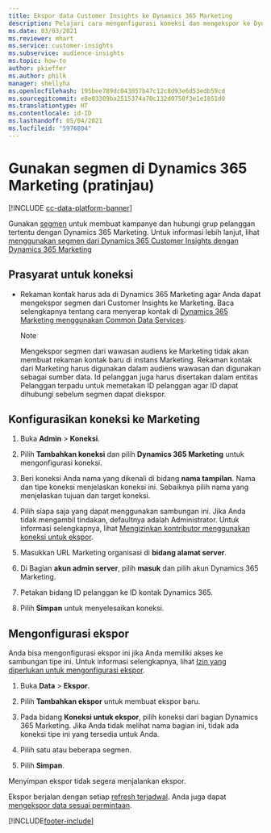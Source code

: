 ```yaml
---
title: Ekspor data Customer Insights ke Dynamics 365 Marketing
description: Pelajari cara mengonfigurasi koneksi dan mengekspor ke Dynamics 365 Marketing.
ms.date: 03/03/2021
ms.reviewer: mhart
ms.service: customer-insights
ms.subservice: audience-insights
ms.topic: how-to
author: pkieffer
ms.author: philk
manager: shellyha
ms.openlocfilehash: 195bee789dc043057b47c12c8d93e6d53edb59cd
ms.sourcegitcommit: e8e03309ba2515374a70c132d0758f3e1e1851d0
ms.translationtype: HT
ms.contentlocale: id-ID
ms.lasthandoff: 05/04/2021
ms.locfileid: "5976804"
---
```

# <a name="use-segments-in-dynamics-365-marketing-preview"></a>Gunakan segmen di Dynamics 365 Marketing (pratinjau)

[!INCLUDE [cc-data-platform-banner](../includes/cc-data-platform-banner.md)]

Gunakan [segmen](segments.md) untuk membuat kampanye dan hubungi grup pelanggan tertentu dengan Dynamics 365 Marketing. Untuk informasi lebih lanjut, lihat [menggunakan segmen dari Dynamics 365 Customer Insights dengan Dynamics 365 Marketing](/dynamics365/marketing/customer-insights-segments)

## <a name="prerequisite-for-a-connection"></a>Prasyarat untuk koneksi

- Rekaman kontak harus ada di Dynamics 365 Marketing agar Anda dapat mengekspor segmen dari Customer Insights ke Marketing. Baca selengkapnya tentang cara menyerap kontak di [Dynamics 365 Marketing menggunakan Common Data Services](connect-power-query.md).

  > [!NOTE]
  > Mengekspor segmen dari wawasan audiens ke Marketing tidak akan membuat rekaman kontak baru di instans Marketing. Rekaman kontak dari Marketing harus digunakan dalam audiens wawasan dan digunakan sebagai sumber data. Id pelanggan juga harus disertakan dalam entitas Pelanggan terpadu untuk memetakan ID pelanggan agar ID dapat dihubungi sebelum segmen dapat diekspor.

## <a name="set-up-connection-to-marketing"></a>Konfigurasikan koneksi ke Marketing

1. Buka **Admin** > **Koneksi**.

1. Pilih **Tambahkan koneksi** dan pilih **Dynamics 365 Marketing** untuk mengonfigurasi koneksi.

1. Beri koneksi Anda nama yang dikenali di bidang **nama tampilan**. Nama dan tipe koneksi menjelaskan koneksi ini. Sebaiknya pilih nama yang menjelaskan tujuan dan target koneksi.

1. Pilih siapa saja yang dapat menggunakan sambungan ini. Jika Anda tidak mengambil tindakan, defaultnya adalah Administrator. Untuk informasi selengkapnya, lihat [Mengizinkan kontributor menggunakan koneksi untuk ekspor](connections.md#allow-contributors-to-use-a-connection-for-exports).

1. Masukkan URL Marketing organisasi di **bidang alamat server**.

1. Di Bagian **akun admin server**, pilih **masuk** dan pilih akun Dynamics 365 Marketing.

1. Petakan bidang ID pelanggan ke ID kontak Dynamics 365.

1. Pilih **Simpan** untuk menyelesaikan koneksi. 

## <a name="configure-an-export"></a>Mengonfigurasi ekspor

Anda bisa mengonfigurasi ekspor ini jika Anda memiliki akses ke sambungan tipe ini. Untuk informasi selengkapnya, lihat [Izin yang diperlukan untuk mengonfigurasi ekspor](export-destinations.md#set-up-a-new-export).

1. Buka **Data** > **Ekspor**.

1. Pilih **Tambahkan ekspor** untuk membuat ekspor baru.

1. Pada bidang **Koneksi untuk ekspor**, pilih koneksi dari bagian Dynamics 365 Marketing. Jika Anda tidak melihat nama bagian ini, tidak ada koneksi tipe ini yang tersedia untuk Anda.

1. Pilih satu atau beberapa segmen.

1. Pilih **Simpan**.

Menyimpan ekspor tidak segera menjalankan ekspor.

Ekspor berjalan dengan setiap [refresh terjadwal](system.md#schedule-tab). Anda juga dapat [mengekspor data sesuai permintaan](export-destinations.md#run-exports-on-demand). 

[!INCLUDE[footer-include](../includes/footer-banner.md)]
